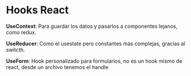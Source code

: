 # Hooks React

**UseContext**: Para guardar los datos y pasarlos a componentes lejanos, como redux.

**UseReducer**: Como el usestate pero constantes más complejas, gracias al switcth.

**UseForm**: Hook personalizado para formularios, no es un hook mismo de react, desde un archivo tenemos el handle
